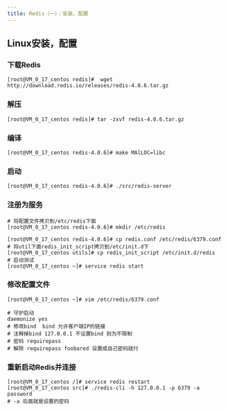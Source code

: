 ```yaml
---
title: Redis（一）：安装，配置
---
```

## Linux安装，配置

### 下载Redis

  ~~~ shell
  [root@VM_0_17_centos redis]#  wget http://download.redis.io/releases/redis-4.0.6.tar.gz
  ~~~

### 解压
  ~~~ shell
  [root@VM_0_17_centos redis]# tar -zxvf redis-4.0.6.tar.gz 
  ~~~
### 编译
  ~~~ shell
  [root@VM_0_17_centos redis-4.0.6]# make MAlLOC=libc
  ~~~
### 启动
  ~~~ shell
  [root@VM_0_17_centos redis-4.0.6]# ./src/redis-server
  ~~~
### 注册为服务
  ~~~ shell
  # 将配置文件拷贝到/etc/redis下面
  [root@VM_0_17_centos redis-4.0.6]# mkdir /etc/redis
  
  [root@VM_0_17_centos redis-4.0.6]# cp redis.conf /etc/redis/6379.conf
  # 将util下面redis_init_script拷贝到/etc/init.d下
  [root@VM_0_17_centos utils]# cp redis_init_script /etc/init.d/redis
  # 启动测试
  [root@VM_0_17_centos ~]# service redis start
  ~~~
### 修改配置文件
  ~~~ shell
  [root@VM_0_17_centos ~]# vim /etc/redis/6379.conf
  
  # 守护启动
  daemonize yes 
  # 修改bind  bind 允许客户端IP的链接
  # 注释掉bind 127.0.0.1 不设置bind 则为不限制
  # 密码 requirepass 
  # 解除 requirepass foobared 设置成自己密码就行
  ~~~
### 重新启动Redis并连接
  ~~~ shell
  [root@VM_0_17_centos /]# service redis restart
  [root@VM_0_17_centos src]# ./redis-cli -h 127.0.0.1 -p 6379 -a password
  # -a 后面就是设置的密码
  ~~~